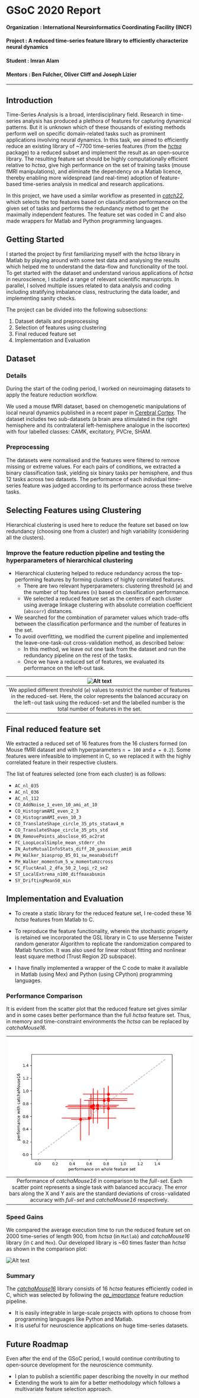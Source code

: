 # GSoC 2020 Report

#### Organization : International Neuroinformatics Coordinating Facility (INCF)
#### Project : A reduced time-series feature library to efficiently characterize neural dynamics
#### Student : Imran Alam
#### Mentors : Ben Fulcher, Oliver Cliff and Joseph Lizier
---
## Introduction

Time-Series Analysis is a broad, interdisciplinary field.
Research in time-series analysis has produced a plethora of features for capturing dynamical patterns.
But it is unknown which of these thousands of existing methods perform well on specific domain-related tasks such as prominent applications involving neural dynamics.
In this task, we aimed to efficiently reduce an existing library of ~7700 time-series features (from the [*hctsa*](https://github.com/benfulcher/hctsa) package) to a reduced subset and implement the result as an open-source library.
The resulting feature set should be highly computationally efficient relative to *hctsa*, give high performance on the set of training tasks (mouse fMRI manipulations), and eliminate the dependency on a Matlab licence, thereby enabling more widespread (and real-time) adoption of feature-based time-series analysis in medical and research applications.


In this project, we have used a similar workflow as presented in [*catch22*](https://github.com/chlubba/catch22), which selects the top features based on classification performance on the given set of tasks and performs the redundancy method to get the maximally independent features. The feature set was coded in C and also made wrappers for Matlab and Python programming languages.

## Getting Started

I started the project by first familiarizing myself with the *hctsa* library in Matlab by playing around with some test data and analysing the results which helped me to understand the data-flow and functionality of the tool.
To get started with the dataset and understand various applications of *hctsa* in neuroscience, I studied a range of relevant scientific manuscripts.
In parallel, I solved multiple issues related to data analysis and coding including stratifying imbalance class, restructuring the data loader, and implementing sanity checks.

The project can be divided into the following subsections:

1. Dataset details and preprocessing
2. Selection of features using clustering
3. Final reduced feature set
4. Implementation and Evaluation

## Dataset

### Details

During the start of the coding period, I worked on neuroimaging datasets to apply the feature reduction workflow.

We used a mouse fMRI dataset, based on chemogenetic manipulations of local neural dynamics published in a recent paper in [Cerebral Cortex](https://doi.org/10.1093/cercor/bhaa084).
The dataset includes two sub-datasets (a brain area stimulated in the right hemisphere and its contralateral left-hemisphere analogue in the isocortex) with four labelled classes: CAMK, excitatory, PVCre, SHAM.

### Preprocessing

The datasets were normalised and the features were filtered to remove missing or extreme values.
For each pairs of conditions, we extracted a binary classification task, yielding six binary tasks per hemisphere, and thus 12 tasks across two datasets.
The performance of each individual time-series feature was judged according to its performance across these twelve tasks.

## Selecting Features using Clustering

Hierarchical clustering is used here to reduce the feature set based on low redundancy (choosing one from a cluster) and high variability (considering all the clusters).

### Improve the feature reduction pipeline and testing the hyperparameters of hierarchical clustering

- Hierarchical clustering helped to reduce redundancy across the top-performing features by forming clusters of highly correlated features.
  - There are two relevant hyperparameters: clustering threshold (`ø`) and the number of top features (`n`) based on classification performance.
  - We selected a reduced feature set as the centers of each cluster using average linkage clustering with absolute correlation coefficient (`abscorr`) distances.
- We searched for the combination of parameter values which trade-offs between the classification performance and the number of features in the set.
- To avoid overfitting, we modified the current pipeline and implemented the leave-one-task-out cross-validation method, as described below:
  - In this method, we leave out one task from the dataset and run the redundancy pipeline on the rest of the tasks.
  - Once we have a reduced set of features, we evaluated its performance on the left-out task.


| ![Alt text](avg_mouse_leave-out.png?raw=true "Leave-task")
|:--:| 
| We applied different threshold (`ø`) values to restrict the number of features in the reduced-set. Here, the color represents the balanced accuracy on the left-out task using the reduced-set and the labelled number is the total number of features in the set. |


## Final reduced feature set

We extracted a reduced set of 16 features from the 16 clusters formed (on Mouse fMRI dataset and with hyperparameters `n = 100` and `ø = 0.2`).
Some features were infeasible to implement in C, so we replaced it with the highly correlated feature in their respective clusters.

The list of features selected (one from each cluster) is as follows:
- `AC_nl_035`
- `AC_nl_036`
- `AC_nl_112`
- `CO_AddNoise_1_even_10_ami_at_10`
- `CO_HistogramAMI_even_2_3`
- `CO_HistogramAMI_even_10_3`
- `CO_TranslateShape_circle_35_pts_statav4_m`
- `CO_TranslateShape_circle_35_pts_std`
- `DN_RemovePoints_absclose_05_ac2rat`
- `FC_LoopLocalSimple_mean_stderr_chn`
- `IN_AutoMutualInfoStats_diff_20_gaussian_ami8`
- `PH_Walker_biasprop_05_01_sw_meanabsdiff`
- `PH_Walker_momentum_5_w_momentumzcross`
- `SC_FluctAnal_2_dfa_50_2_logi_r2_se2`
- `ST_LocalExtrema_n100_diffmaxabsmin`
- `SY_DriftingMean50_min`


## Implementation and Evaluation

- To create a static library for the reduced feature set, I re-coded these 16 *hctsa* features from Matlab to C.

- To reproduce the feature functionality, wherein the stochastic property is retained we incorporated the GSL library in C to use Mersenne Twister random generator Algorithm to replicate the randomization compared to Matlab function.
  It was also used for linear robust fitting and nonlinear least square method (Trust Region 2D subspace).

- I have finally implemented a wrapper of the C code to make it available in Matlab (using Mex) and Python (using CPython) programming languages.

### Performance Comparison


It is evident from the scatter plot that the reduced feature set gives similar and in some cases better performance than the full *hctsa* feature set. Thus, in memory and time-constraint environments the *hctsa* can be replaced by *catchaMouse16*.

| ![Alt text](perf.png?raw=true "Performance comparison")
|:--:| 
| Performance of *catchaMouse16* in comparison to the *full-set*. Each scatter point represents a single task with balanced accuracy. The error bars along the X and Y axis are the standard deviations of cross-validated accuracy with *full-set* and *catchaMouse16* respectively.|


### Speed Gains

We compared the average execution time to run the reduced feature set on 2000 time-series of length 900, from *hctsa* (in `Matlab`) and *catchaMouse16* library (in `C` and `Mex`). 
Our developed library is ~60 times faster than *hctsa* as shown in the comparison plot:

![Alt text](time.png?raw=true "Speed Gains")


### Summary

The [*catchaMouse16*](https://github.com/NeuralSystemsAndSignals/catchaMouse16) library consists of 16 *hctsa* features efficiently coded in C, which was selected by following the [*op_importance*](https://github.com/imraniac/op_importance) feature reduction pipeline. 
- It is easily integrable in large-scale projects with options to choose from programming languages like Python and Matlab. 
- It is useful for neuroscience applications on huge time-series datasets.

## Future Roadmap

Even after the end of the GSoC period, I would continue contributing to open-source development for the neuroscience community.

- I plan to publish a scientific paper describing the novelty in our method
- Extending the work to aim for a better methodology which follows a multivariate feature selection approach.
